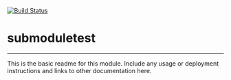 [![Build Status](https://travis-ci.org/gaprice/submoduletest.svg?branch=master)](https://travis-ci.org/gaprice/submoduletest)

# submoduletest
---

This is the basic readme for this module. Include any usage or deployment instructions and links to other documentation here.
